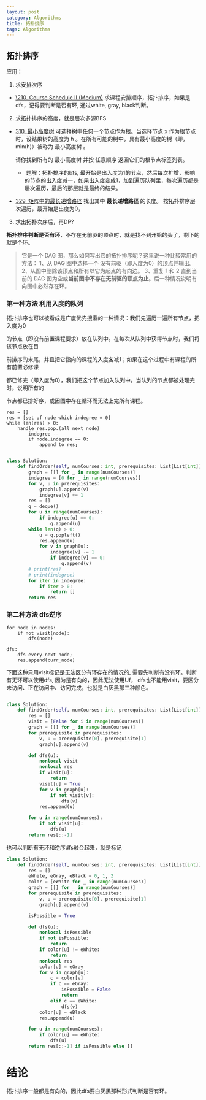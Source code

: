 ```yaml
---
layout: post
category: Algorithms
title: 拓扑排序
tags: Algorithms
---
```


## 拓扑排序

应用： 

1. 求安排次序

- [\210. Course Schedule II (Medium)](https://leetcode.com/problems/course-schedule-ii/submissions/) 求课程安排顺序，拓扑排序，如果是dfs，记得要判断是否有环, 通过white, gray, black判断。

2. 求拓扑排序的高度，就是层次多源BFS

- [310. 最小高度树](https://leetcode-cn.com/problems/minimum-height-trees/) 可选择树中任何一个节点作为根。当选择节点 x 作为根节点时，设结果树的高度为 h 。在所有可能的树中，具有最小高度的树（即，min(h)）被称为 最小高度树 。

  请你找到所有的 最小高度树 并按 任意顺序 返回它们的根节点标签列表。

  - ​	题解：拓扑排序的bfs, 最开始是出入度为1的节点，然后每次扩增，影响的节点的出入度减一，如果出入度变成1，加到遍历队列里，每次遍历都是层次遍历，最后的那层就是最终的结果。

- [329. 矩阵中的最长递增路径](https://leetcode-cn.com/problems/longest-increasing-path-in-a-matrix/) 找出其中 **最长递增路径** 的长度。 按拓扑排序层次遍历，最开始是出度为0，

3. 求出拓扑次序后，再DP? 



**拓扑排序判断是否有环**，不存在无前驱的顶点时，就是找不到开始的头了，剩下的就是个环。

> 它是一个 DAG 图，那么如何写出它的拓扑排序呢？这里说一种比较常用的方法：
> 1、从 DAG 图中选择一个 没有前驱（即入度为0）的顶点并输出。
> 2、从图中删除该顶点和所有以它为起点的有向边。
> 3、重复 1 和 2 直到当前的 DAG 图为空或**当前图中不存在无前驱的顶点为止**。后一种情况说明有向图中必然存在环。

### 第一种方法 利用入度的队列

拓扑排序也可以被看成是广度优先搜索的一种情况：我们先遍历一遍所有节点，把入度为0

的节点（即没有前置课程要求）放在队列中。在每次从队列中获得节点时，我们将该节点放在目

前排序的末尾，并且把它指向的课程的入度各减1；如果在这个过程中有课程的所有前置必修课

都已修完（即入度为0），我们把这个节点加入队列中。当队列的节点都被处理完时，说明所有的

节点都已排好序，或因图中存在循环而无法上完所有课程。

```
res = []
res = [set of node which indegree = 0]
while len(res) > 0:
	handle res.pop.(all next node)
		indegree --
		if node.indegree == 0:
			append to res;
			
```



```python
class Solution:
    def findOrder(self, numCourses: int, prerequisites: List[List[int]]) -> List[int]:
        graph = [[] for _ in range(numCourses)]
        indegree = [0 for _ in range(numCourses)]
        for v, u in prerequisites:
            graph[u].append(v)
            indegree[v] += 1
        res = []
        q = deque()
        for u in range(numCourses):
            if indegree[u] == 0:
                q.append(u)
        while len(q) > 0:
            u = q.popleft()
            res.append(u)
            for v in graph[u]:
                indegree[v] -= 1
                if indegree[v] == 0:
                    q.append(v)
        # print(res)
        # print(indegree)
        for iter in indegree:
            if iter > 0:
                return []
        return res

```

### 第二种方法 dfs逆序

```
for node in nodes:
	if not visit(node):
		dfs(node)
		
dfs:
	dfs every next node;
	res.append(curr_node)
```

下面这种只用visit标记是无法区分有环存在的情况的,  需要先判断有没有环。判断有无环可以使用dfs, 因为是有向的，因此无法使用Uf， dfs也不能用visit，要区分未访问、正在访问中、访问完成，也就是白灰黑那三种颜色。

```python

class Solution:
    def findOrder(self, numCourses: int, prerequisites: List[List[int]]) -> List[int]:
        res = []
        visit = [False for i in range(numCourses)]
        graph = [[] for _ in range(numCourses)]
        for prerequisite in prerequisites:
            v, u = prerequisite[0], prerequisite[1]
            graph[u].append(v)

        def dfs(u):
            nonlocal visit
            nonlocal res
            if visit[u]:
                return
            visit[u] = True
            for v in graph[u]:
                if not visit[v]:
                    dfs(v)
            res.append(u)

        for u in range(numCourses):
            if not visit[u]:
                dfs(u)
        return res[::-1]

```



也可以判断有无环和逆序dfs融合起来，就是标记

```python
class Solution:
    def findOrder(self, numCourses: int, prerequisites: List[List[int]]) -> List[int]:
        res = []
        eWhite, eGray, eBlack = 0, 1, 2
        color = [eWhite for _ in range(numCourses)]
        graph = [[] for _ in range(numCourses)]
        for prerequisite in prerequisites:
            v, u = prerequisite[0], prerequisite[1]
            graph[u].append(v)

        isPossible = True

        def dfs(u):
            nonlocal isPossible
            if not isPossible:
                return
            if color[u] != eWhite:
                return
            nonlocal res
            color[u] = eGray
            for v in graph[u]:
                c = color[v]
                if c == eGray:
                    isPossible = False
                    return
                elif c == eWhite:
                    dfs(v)
            color[u] = eBlack
            res.append(u)

        for u in range(numCourses):
            if color[u] == eWhite:
                dfs(u)
        return res[::-1] if isPossible else []

```

# 结论

拓扑排序一般都是有向的，因此dfs要白灰黑那种形式判断是否有环。